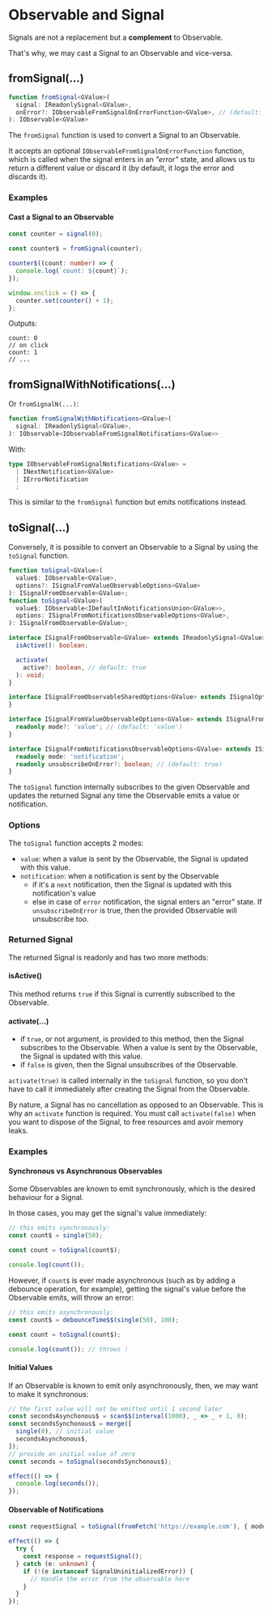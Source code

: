 # Observable and Signal

Signals are not a replacement but a **complement** to Observable.

That's why, we may cast a Signal to an Observable and vice-versa.

## fromSignal(...)

```ts
function fromSignal<GValue>(
  signal: IReadonlySignal<GValue>,
  onError?: IObservableFromSignalOnErrorFunction<GValue>, // (default: logs the error, and discards the value)
): IObservable<GValue>
```

The `fromSignal` function is used to convert a Signal to an Observable.

It accepts an optional `IObservableFromSignalOnErrorFunction` function, which is called when the signal enters in an *"error"* state,
and allows us to return a different value or discard it (by default, it logs the error and discards it).

### Examples

#### Cast a Signal to an Observable

```ts
const counter = signal(0);

const counter$ = fromSignal(counter);

counter$((count: number) => {
  console.log(`count: ${count}`);
});

window.onclick = () => {
  counter.set(counter() + 1);
};
```

Outputs:

```text
count: 0
// on click
count: 1
// ...
```


## fromSignalWithNotifications(...)

Or `fromSignalN(...)`: 

```ts
function fromSignalWithNotifications<GValue>(
  signal: IReadonlySignal<GValue>,
): IObservable<IObservableFromSignalNotifications<GValue>>
```

With:

```ts
type IObservableFromSignalNotifications<GValue> =
  | INextNotification<GValue>
  | IErrorNotification
  ;
```

This is similar to the `fromSignal` function but emits notifications instead.

## toSignal(...)

Conversely, it is possible to convert an Observable to a Signal by using the `toSignal` function.

```ts
function toSignal<GValue>(
  value$: IObservable<GValue>,
  options?: ISignalFromValueObservableOptions<GValue>
): ISignalFromObservable<GValue>;
function toSignal<GValue>(
  value$: IObservable<IDefaultInNotificationsUnion<GValue>>,
  options: ISignalFromNotificationsObservableOptions<GValue>,
): ISignalFromObservable<GValue>;
```

```ts
interface ISignalFromObservable<GValue> extends IReadonlySignal<GValue> {
  isActive(): boolean;

  activate(
    active?: boolean, // default: true
  ): void;
}

interface ISignalFromObservableSharedOptions<GValue> extends ISignalOptions<GValue> {
}

interface ISignalFromValueObservableOptions<GValue> extends ISignalFromObservableSharedOptions<GValue> {
  readonly mode?: 'value'; // (default: 'value')
}

interface ISignalFromNotificationsObservableOptions<GValue> extends ISignalFromObservableSharedOptions<GValue> {
  readonly mode: 'notification';
  readonly unsubscribeOnError?: boolean; // (default: true)
}
```

The `toSignal` function internally subscribes to the given Observable and updates the returned Signal any time the Observable emits a value or notification.

### Options

The `toSignal` function accepts 2 modes:

- `value`: when a value is sent by the Observable, the Signal is updated with this value.
- `notification`: when a notification is sent by the Observable
  - if it's a `next` notification, then the Signal is updated with this notification's value
  - else in case of `error` notification, the signal enters an "error" state.
    If `unsubscribeOnError` is true, then the provided Observable will unsubscribe too.


### Returned Signal

The returned Signal is readonly and has two more methods:

#### isActive()

This method returns `true` if this Signal is currently subscribed to the Observable.

#### activate(...)

- if `true`, or not argument, is provided to this method, then the Signal subscribes to the Observable.
When a value is sent by the Observable, the Signal is updated with this value.
- if `false` is given, then the Signal unsubscribes of the Observable.

`activate(true)` is called internally in the `toSignal` function, so you don't have to call it immediately after creating the Signal from the Observable.

By nature, a Signal has no cancellation as opposed to an Observable. This is why an `activate` function is required.
You must call `activate(false)` when you want to dispose of the Signal, to free resources and avoir memory leaks.

### Examples

#### Synchronous vs Asynchronous Observables

Some Observables are known to emit synchronously, which is the desired behaviour for a Signal.

In those cases, you may get the signal's value immediately:

```ts
// this emits synchronously:
const count$ = single(50);

const count = toSignal(count$);

console.log(count());
```

However, if `count$` is ever made asynchronous (such as by adding a debounce operation, for example),
getting the signal's value before the Observable emits, will throw an error:

```ts
// this emits asynchronously:
const count$ = debounceTime$$(single(50), 100);

const count = toSignal(count$);

console.log(count()); // throws !
```

#### Initial Values

If an Observable is known to emit only asynchronously, then, we may want to make it synchronous:

```ts
// the first value will not be emitted until 1 second later
const secondsAsynchonous$ = scan$$(interval(1000), _ => _ + 1, 0);
const secondsSynchonous$ = merge([
  single(0), // initial value
  secondsAsynchonous$,
]);
// provide an initial value of zero
const seconds = toSignal(secondsSynchonous$);

effect(() => {
  console.log(seconds());
});
```

#### Observable of Notifications

```ts
const requestSignal = toSignal(fromFetch('https://example.com'), { mode: 'notification' });

effect(() => {
  try {
    const response = requestSignal();
  } catch (e: unknown) {
    if (!(e instanceof SignalUninitializedError)) {
      // Handle the error from the observable here
    }
  }
});
```


